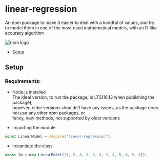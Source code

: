 # linear-regression
An npm package to make it easier to deal with a handful of values, and try to model them in one of the most used mathematical models, with an R-like accuracy algorithm

![npm logo](https://lh3.googleusercontent.com/proxy/bCtkXtTVgixK8zlsOu7nCcDp0Em-g_hKHWnOyzas4GsABaRmpLQRcrQps6-CiXD7pFmV92BaeA1GpLWEvvpZmYOnZz57ZyoLP1Taogpnn4AbJYVErbJQbzg)

- [Setup](#setup)

## Setup

### Requirements:
  - Node.js installed<br>
 The ideal version, to run the package, is LTS(16.13 when publishing the package),<br> however,
 older versions shouldn't have any issues, as the package does not use any other npm packages, or <br>
 fancy, new methods, not supported by older versions
 
  - Importing the module
 ~~~ javascript
 const LinearModel = require("linear-regression");
 ~~~
  - Instantiate the class
 ~~~ javascript
 const lm = new LinearModel([1, 2, 3, 2, 3, 4, 3, 4, 5, 4, 5, 6]);
 ~~~
